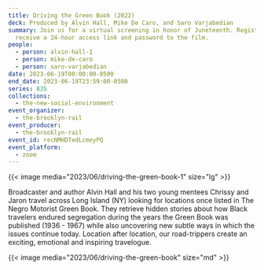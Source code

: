 ```yaml
---
title: Driving the Green Book (2022)
deck: Produced by Alvin Hall, Mike De Caro, and Saro Varjabedian
summary: Join us for a virtual screening in honor of Juneteenth. Register to
  receive a 24-hour access link and password to the film.
people:
  - person: alvin-hall-1
  - person: mike-de-caro
  - person: saro-varjabedian
date: 2023-06-19T00:00:00-0500
end_date: 2023-06-19T23:59:00-0500
series: 835
collections:
  - the-new-social-environment
event_organizer:
  - the-brooklyn-rail
event_producer:
  - the-brooklyn-rail
event_id: recNMHDTedLcmeyPQ
event_platform:
  - zoom
---
```

{{< image media="2023/06/driving-the-green-book-1" size="lg" >}}

Broadcaster and author Alvin Hall and his two young mentees Chrissy and Jaron travel across Long Island (NY) looking for locations once listed in The Negro Motorist Green Book. They retrieve hidden stories about how Black travelers endured segregation during the years the Green Book was published (1936 - 1967) while also uncovering new subtle ways in which the issues continue today. Location after location, our road-trippers create an exciting, emotional and inspiring travelogue.

{{< image media="2023/06/driving-the-green-book" size="md" >}}